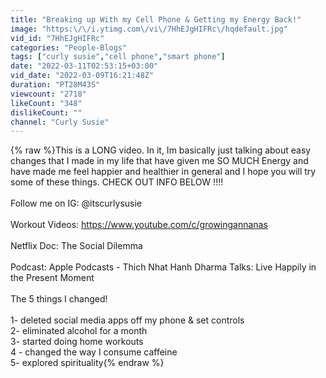 ```yaml
---
title: "Breaking up With my Cell Phone & Getting my Energy Back!"
image: "https:\/\/i.ytimg.com\/vi\/7HhEJgHIFRc\/hqdefault.jpg"
vid_id: "7HhEJgHIFRc"
categories: "People-Blogs"
tags: ["curly susie","cell phone","smart phone"]
date: "2022-03-11T02:53:15+03:00"
vid_date: "2022-03-09T16:21:48Z"
duration: "PT28M43S"
viewcount: "2718"
likeCount: "348"
dislikeCount: ""
channel: "Curly Susie"
---
```

{% raw %}This is a LONG video. In it,  Im basically just talking about easy changes that I made in my life that have given me SO MUCH Energy and have made me feel happier and healthier in general and I hope you will try some of these things. CHECK OUT INFO BELOW !!!!<br /><br />Follow me on IG: @itscurlysusie<br /><br />Workout Videos: <a rel="nofollow" target="blank" href="https://www.youtube.com/c/growingannanas">https://www.youtube.com/c/growingannanas</a><br /><br />Netflix Doc: The Social Dilemma<br /><br />Podcast: Apple Podcasts - Thich Nhat Hanh Dharma Talks: Live Happily in the Present Moment<br /><br />The 5 things I changed!<br /><br />1- deleted social media apps off my phone &amp; set controls<br />2- eliminated alcohol for a month<br />3- started doing home workouts<br />4 - changed the way I consume caffeine<br />5- explored spirituality{% endraw %}
